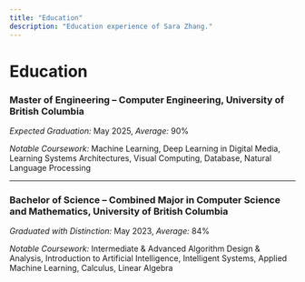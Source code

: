 ```yaml
---
title: "Education"
description: "Education experience of Sara Zhang."
---
```


# Education

### Master of Engineering – Computer Engineering, **University of British Columbia**
*Expected Graduation:* May 2025, *Average:* 90%  

*Notable Coursework:* Machine Learning, Deep Learning in Digital Media, Learning Systems Architectures, Visual Computing, Database, Natural Language Processing

---

### Bachelor of Science – Combined Major in Computer Science and Mathematics, **University of British Columbia**
*Graduated with Distinction:* May 2023, *Average:* 84%  


*Notable Coursework:* Intermediate & Advanced Algorithm Design & Analysis, Introduction to Artificial Intelligence, Intelligent Systems, Applied Machine Learning, Calculus, Linear Algebra  
